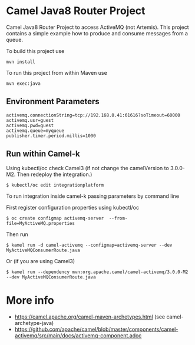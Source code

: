 Camel Java8 Router Project
==========================

Camel Java8 Router Project to access ActiveMQ (not Artemis). This project contains a simple example how to produce and consume messages from a queue.


To build this project use

    mvn install

To run this project from within Maven use

    mvn exec:java


Environment Parameters
------------------
```
activemq.connectionString=tcp://192.168.0.41:61616?soTimeout=60000
activemq.usr=guest
activemq.pwd=guest
activemq.queue=myqueue
publisher.timer.period.millis=1000
```

Run within Camel-k
------------------

Using kubectl/oc check Camel3 (if not change the camelVersion to 3.0.0-M2. Then redeploy the integration.)

```
$ kubectl/oc edit integrationplatform
```

To run integration inside camel-k passing parameters by command line



First register configuration properties using kubectl/oc


```
$ oc create configmap activemq-server  --from-file=MyActiveMQ.properties
```

Then run


```
$ kamel run -d camel-activemq --configmap=activemq-server --dev MyActiveMQConsumerRoute.java
```

Or (if you are using Camel3)

```
$ kamel run --dependency mvn:org.apache.camel/camel-activemq/3.0.0-M2 --dev MyActiveMQConsumerRoute.java
```



More info
===========

*   https://camel.apache.org/camel-maven-archetypes.html (see camel-archetype-java)
*   https://github.com/apache/camel/blob/master/components/camel-activemq/src/main/docs/activemq-component.adoc



